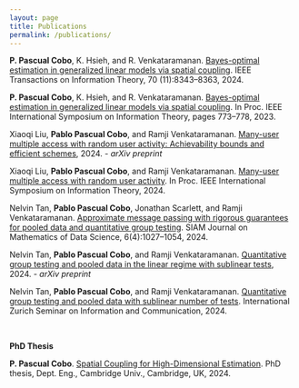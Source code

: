 ```yaml
---
layout: page
title: Publications
permalink: /publications/
---
```


**P. Pascual Cobo**, K. Hsieh, and R. Venkataramanan. [Bayes-optimal estimation in generalized linear models via spatial coupling](https://ieeexplore.ieee.org/stamp/stamp.jsp?arnumber=10673895). IEEE Transactions on Information Theory, 70
(11):8343–8363, 2024.

**P. Pascual Cobo**, K. Hsieh, and R. Venkataramanan. [Bayes-optimal estimation in generalized linear models via spatial coupling](https://ieeexplore.ieee.org/document/10206625). In Proc. IEEE International Symposium on Information Theory, pages 773–778, 2023.

Xiaoqi Liu, **Pablo Pascual Cobo**, and Ramji Venkataramanan. [Many-user multiple access with random user activity: Achievability bounds and efficient schemes](https://arxiv.org/abs/2412.01511), 2024. -  _arXiv preprint_

Xiaoqi Liu, **Pablo Pascual Cobo**, and Ramji Venkataramanan. [Many-user multiple access with random user activity](https://ieeexplore.ieee.org/abstract/document/10619669). In Proc. IEEE International Symposium on Information Theory, 2024.

Nelvin Tan, **Pablo Pascual Cobo**, Jonathan Scarlett, and Ramji Venkataramanan. [Approximate message passing with rigorous guarantees for pooled data and quantitative group testing](https://epubs.siam.org/doi/10.1137/23M1604928). SIAM Journal on Mathematics of Data Science, 6(4):1027–1054, 2024.

Nelvin Tan, **Pablo Pascual Cobo**, and Ramji Venkataramanan. [Quantitative group testing and pooled data in the linear regime with sublinear tests](https://arxiv.org/abs/2408.00385), 2024. - _arXiv preprint_

Nelvin Tan, **Pablo Pascual Cobo**, and Ramji Venkataramanan. [Quantitative group testing and pooled data with sublinear number of tests](https://doi.org/10.3929/ethz-b-000664557). International Zurich Seminar on Information and Communication, 2024.

&nbsp;

**PhD Thesis**

**P. Pascual Cobo**. [Spatial Coupling for High-Dimensional Estimation](https://doi.org/10.17863/CAM.116638). PhD thesis, Dept. Eng., Cambridge Univ., Cambridge, UK, 2024.

<!---[jekyll][jekyll-organization] /--->
<!---[minima](https://github.com/jekyll/minima)--->

<!---You can find the source code for Jekyll at GitHub:--->
<!---[jekyll][jekyll-organization] /--->
<!---[jekyll](https://github.com/jekyll/jekyll)--->


<!---[jekyll-organization]: https://github.com/jekyll--->

